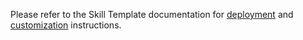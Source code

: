Please refer to the Skill Template documentation for [deployment](https://microsoft.github.io/botframework-solutions/skills/tutorials/create-skill/typescript/4-provision-your-azure-resources/) and [customization](https://microsoft.github.io/botframework-solutions/skills/tutorials/customize-skill/typescript/1-intro/) instructions.